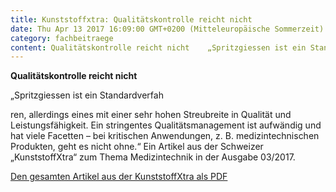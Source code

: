 ```yaml
---
title: Kunststoffxtra: Qualitätskontrolle reicht nicht
date: Thu Apr 13 2017 16:09:00 GMT+0200 (Mitteleuropäische Sommerzeit)
category: fachbeitraege
content: Qualitätskontrolle reicht nicht    „Spritzgiessen ist ein Standardverfahren, allerdings eines mit einer sehr hohen Streubreite in Qualität und Leistungsfähigkeit. Ein stringentes Qualitätsmanagement ist aufwändig und hat viele Facetten – bei kritischen Anwendungen, z. B. medizintechnischen Produkten, geht es nicht ohne.“ Ein Artikel aus der Schweizer „KunststoffXtra“ zum Thema Medizintechnik in der Ausgabe 03/2017.    Den gesamten Artikel aus der KunststoffXtra als PDF
---
```


<p><strong>Qualitätskontrolle reicht nicht</strong></p>



„Spritzgiessen ist ein Standardverfah

<!--more-->

ren, allerdings eines mit einer sehr hohen Streubreite in Qualität und Leistungsfähigkeit. Ein stringentes Qualitätsmanagement ist aufwändig und hat viele Facetten – bei kritischen Anwendungen, z. B. medizintechnischen Produkten, geht es nicht ohne.“ Ein Artikel aus der Schweizer „KunststoffXtra“ zum Thema Medizintechnik in der Ausgabe 03/2017.</p>



<p><a href="/downloads/Kunststoffxtra-S34.pdf" target="_blank" rel="noreferrer noopener" aria-label=" (öffnet in neuem Tab)">Den gesamten Artikel aus der KunststoffXtra als PDF</a></p>

